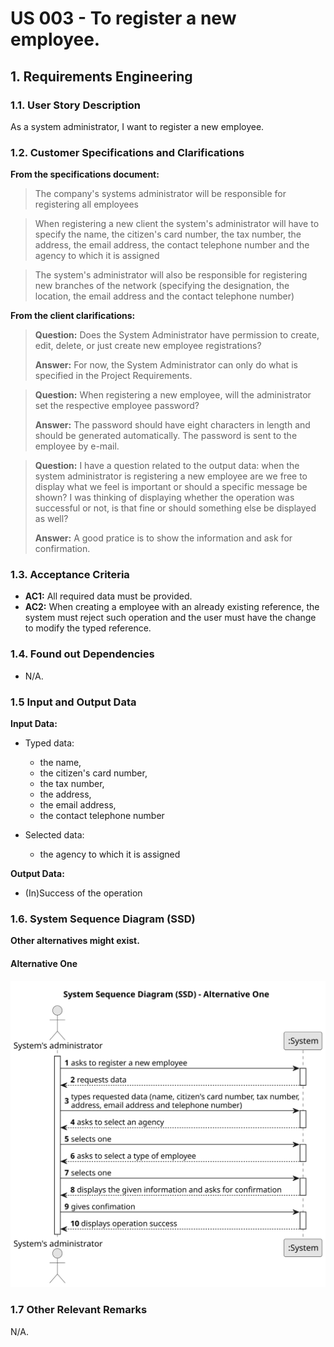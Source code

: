 # US 003 -  To register a new employee.

## 1. Requirements Engineering


### 1.1. User Story Description


As a system administrator, I want to register a new employee.



### 1.2. Customer Specifications and Clarifications 


**From the specifications document:**

>	The company's systems administrator will be responsible for registering all employees

>	When registering a new client the system's administrator will have to specify the name, the citizen's card number, the tax number, the address, the email address, the contact
telephone number and the agency to which it is assigned

>	The system's administrator will also be responsible for registering new branches of the network (specifying
the designation, the location, the email address and the contact telephone number)



**From the client clarifications:**

> **Question:** Does the System Administrator have permission to create, edit, delete, or just create new employee registrations?
>  
> **Answer:** For now, the System Administrator can only do what is specified in the Project Requirements.


> **Question:** When registering a new employee, will the administrator set the respective employee password?
>  
> **Answer:** The password should have eight characters in length and should be generated automatically. The password is sent to the employee by e-mail.

> **Question:**  I have a question related to the output data: when the system administrator is registering a new employee are we free to display what we feel is important or should a specific message be shown? I was thinking of displaying whether the operation was successful or not, is that fine or should something else be displayed as well?
>
> **Answer:** A good pratice is to show the information and ask for confirmation.



### 1.3. Acceptance Criteria


* **AC1:** All required data must be provided.
* **AC2:** When creating a employee with an already existing reference, the system must reject such operation and the user must have the change to modify the typed reference.


### 1.4. Found out Dependencies


* N/A.


### 1.5 Input and Output Data


**Input Data:**

* Typed data:
	* the name, 
	* the citizen's card number, 
	* the tax number,
	* the address,
	* the email address,
	* the contact telephone number
	
* Selected data:
	*  the agency to which it is assigned 


**Output Data:**

* (In)Success of the operation

### 1.6. System Sequence Diagram (SSD)

**Other alternatives might exist.**

#### Alternative One

![System Sequence Diagram - Alternative One](svg/us003-system-sequence-diagram-alternative-one-System_Sequence_Diagram__SSD____Alternative_One.svg)


### 1.7 Other Relevant Remarks

N/A.

